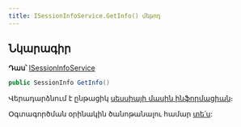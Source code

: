 ```yaml
---
title: ISessionInfoService.GetInfo() մեթոդ  
---
```


## Նկարագիր

**Դաս՝** [ISessionInfoService](../ISessionInfoService.md)

```c#
public SessionInfo GetInfo()
```

Վերադարձնում է ընթացիկ [սեսսիայի մասին ինֆորմացիան](../../types/SessionInfo.md)։

Օգտագործման օրինակին ծանոթանալու համար [տե՛ս](../../examples/SessionInfo.md):